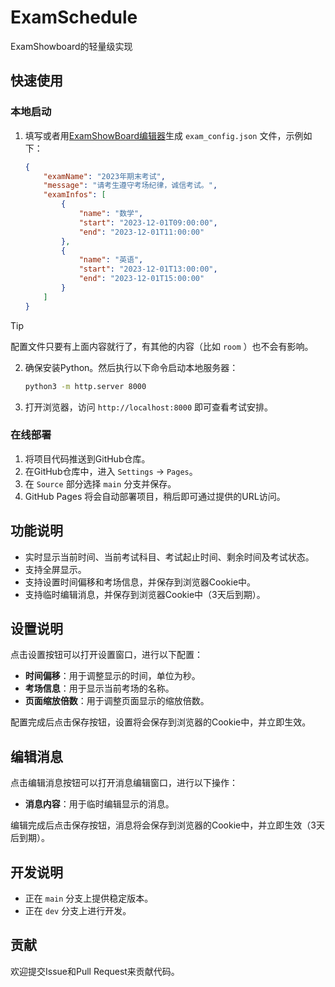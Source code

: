 # ExamSchedule

ExamShowboard的轻量级实现

## 快速使用

### 本地启动

1. 填写或者用[ExamShowBoard编辑器](https://github.com/examaware/DSZExamShowBoardEditor)生成 `exam_config.json` 文件，示例如下：

    ```json
    {
        "examName": "2023年期末考试",
        "message": "请考生遵守考场纪律，诚信考试。",
        "examInfos": [
            {
                "name": "数学",
                "start": "2023-12-01T09:00:00",
                "end": "2023-12-01T11:00:00"
            },
            {
                "name": "英语",
                "start": "2023-12-01T13:00:00",
                "end": "2023-12-01T15:00:00"
            }
        ]
    }
    ```

> [!TIP]
>
> 配置文件只要有上面内容就行了，有其他的内容（比如 `room` ）也不会有影响。

2. 确保安装Python。然后执行以下命令启动本地服务器：

    ```bash
    python3 -m http.server 8000
    ```

3. 打开浏览器，访问 `http://localhost:8000` 即可查看考试安排。

### 在线部署

1. 将项目代码推送到GitHub仓库。
2. 在GitHub仓库中，进入 `Settings` -> `Pages`。
3. 在 `Source` 部分选择 `main` 分支并保存。
4. GitHub Pages 将会自动部署项目，稍后即可通过提供的URL访问。

## 功能说明

- 实时显示当前时间、当前考试科目、考试起止时间、剩余时间及考试状态。
- 支持全屏显示。
- 支持设置时间偏移和考场信息，并保存到浏览器Cookie中。
- 支持临时编辑消息，并保存到浏览器Cookie中（3天后到期）。

## 设置说明

点击设置按钮可以打开设置窗口，进行以下配置：

- **时间偏移**：用于调整显示的时间，单位为秒。
- **考场信息**：用于显示当前考场的名称。
- **页面缩放倍数**：用于调整页面显示的缩放倍数。

配置完成后点击保存按钮，设置将会保存到浏览器的Cookie中，并立即生效。

## 编辑消息

点击编辑消息按钮可以打开消息编辑窗口，进行以下操作：

- **消息内容**：用于临时编辑显示的消息。

编辑完成后点击保存按钮，消息将会保存到浏览器的Cookie中，并立即生效（3天后到期）。

## 开发说明

- 正在 `main` 分支上提供稳定版本。
- 正在 `dev` 分支上进行开发。

## 贡献

欢迎提交Issue和Pull Request来贡献代码。
